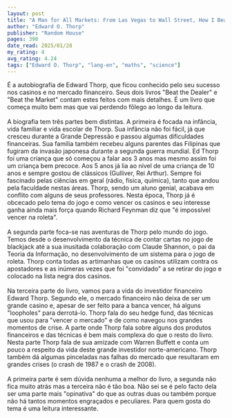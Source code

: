 ```yaml
---
layout: post
title: "A Man for All Markets: From Las Vegas to Wall Street, How I Beat the Dealer and the Market"
author: "Edward O. Thorp"
publisher: "Random House"
pages: 390
date_read: 2025/01/28
my_rating: 4
avg_rating: 4.24
tags: ["Edward O. Thorp", "lang-en", "maths", "science"]
---
```


É a autobiografia de Edward Thorp, que ficou conhecido pelo seu sucesso nos casinos e no mercado financeiro. Seus dois livros "Beat the Dealer" e "Beat the Market" contam estes feitos com mais detalhes. É um livro que começa muito bem mas que vai perdendo fôlego ao longo da leitura.<br/><br/>A biografia tem três partes bem distintas. A primeira é focada na infância, vida familiar e vida escolar de Thorp. Sua infância não foi fácil, já que cresceu durante a Grande Depressão e passou algumas dificuldades financeiras. Sua família também recebeu alguns parentes das Filipinas que fugiram da invasão japonesa durante a segunda guerra mundial. Ed Thorp foi uma criança que só começou a falar aos 3 anos mas mesmo assim foi um criança bem precoce. Aos 5 anos já lia ao nível de uma criança de 10 anos e sempre gostou de clássicos (Gulliver, Rei Arthur). Sempre foi fascinado pelas ciências em geral (rádio, física, química), tanto que andou pela faculdade nestas áreas. Thorp, sendo um aluno genial, acabava em conflito com alguns de seus professores. Nesta época, Thorp já é obcecado pelo tema do jogo e como vencer os casinos e seu interesse ganha ainda mais força quando Richard Feynman diz que "é impossível vencer na roleta".<br/><br/>A segunda parte foca-se nas aventuras de Thorp pelo mundo do jogo. Temos desde o desenvolvimento da técnica de contar cartas no jogo de blackjack até a sua inusitada colaboração com Claude Shannon, o pai da Teoria da Informação, no desenvolvimento de um sistema para o jogo de roleta. Thorp conta todas as artimanhas que os casinos utilizam contra os apostadores e as inúmeras vezes que foi "convidado" a se retirar do jogo e colocado na lista negra dos casinos. <br/><br/>Na terceira parte do livro, vamos para a vida do investidor financeiro Edward Thorp. Segundo ele, o mercado financeiro não deixa de ser um grande casino e, apesar de ser feito para a banca vencer, há alguns "loopholes" para derrotá-lo. Thorp fala do seu hedge fund, das técnicas que usou para "vencer o mercado" e de como navegou nos grandes momentos de crise. A parte onde Thorp fala sobre alguns dos produtos financeiros e das técnicas é bem mais complexa do que o resto do livro. Nesta parte Thorp fala de sua amizade com Warren Buffett e conta um pouco a respeito da vida deste grande investidor norte-americano. Thorp também dá algumas pinceladas nas falhas do mercado que resultaram em grandes crises (o crash de 1987 e o crash de 2008).<br/><br/>A primeira parte é sem dúvida nenhuma a melhor do livro, a segunda não fica muito atrás mas a terceira não é tão boa. Não sei se é pelo facto dela ser uma parte mais "opinativa" do que as outras duas ou também porque não há tantos momentos engraçados e peculiares. Para quem gosta do tema é uma leitura interessante.

